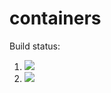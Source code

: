 # containers

Build status:

1. [![](https://github.com/snarayan23/container_oop/workflows/tests-BinaryTree/badge.svg)](https://github.com/snarayan23/container_oop/actions?query=workflow%3Atests-BinaryTree)
1. [![](https://github.com/snarayan23/container_oop/tree/bst/workflows/tests-BST/badge.svg)](https://github.com/snarayan23/container_oop/tree/bst/actions?query=workflow%3Atests-BST)
